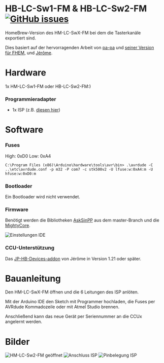 # HB-LC-Sw1-FM & HB-LC-Sw2-FM    [![GitHub issues](https://img.shields.io/github/issues/stan23/HB-LC-SwX-FM.svg)](https://github.com/stan23/HB-LC-SwX-FM/issues)

HomeBrew-Version des HM-LC-SwX-FM bei dem die Tasterkanäle exportiert sind.

Dies basiert auf der hervorragenden Arbeit von [pa-pa](https://github.com/pa-pa/AskSinPP) und [seiner Version](https://github.com/pa-pa/AskSinPP/tree/master/examples/custom/HM-LC-SW2-FM) [für FHEM](https://forum.fhem.de/index.php/topic,76623.msg685237.html#msg685237), und  [Jérôme](https://github.com/jp112sdl/Beispiel_AskSinPP).





# Hardware

1x HM-LC-Sw1-FM oder HB-LC-Sw2-FM:)


### Programmieradapter
- 1x ISP (z.B. [diesen hier](https://www.diamex.de/dxshop/USB-ISP-Programmer-fuer-Atmel-AVR-Rev2))


# Software

### Fuses
High: 0xD0
Low:  0xA4

`C:\Program Files (x86)\Arduino\hardware\tools\avr\bin> .\avrdude -C ..\etc\avrdude.conf -p m32 -P com7 -c stk500v2 -U lfuse:w:0xA4:m -U hfuse:w:0xD0:m`

### Bootloader

Ein Bootloader wird nicht verwendet.

### Firmware

Benötigt werden die Bibliotheken [AskSinPP](https://github.com/pa-pa/AskSinPP) aus dem master-Branch und die [MightyCore](https://github.com/MCUdude/MightyCore).

![Einstellungen IDE](https://github.com/stan23/HB-LC-SwX-FM/blob/master/Bilder/ArduinoIDE_Auswahl_Controller.png)


### CCU-Unterstützung

Das [JP-HB-Devices-addon](https://github.com/jp112sdl/JP-HB-Devices-addon/releases) von Jérôme in Version 1.21 oder später.


# Bauanleitung

Den HM-LC-SwX-FM öffnen und die 6 Leitungen des ISP anlöten.

Mit der Arduino IDE den Sketch mit Programmer hochladen, die Fuses per AVRdude Kommadozeile oder mit Atmel Studio brennen.

Anschließend kann das neue Gerät per Seriennummer an die CCUx angelernt werden.

# Bilder

![HM-LC-Sw2-FM geöffnet](https://github.com/stan23/HB-LC-SwX-FM/blob/master/Bilder/HM-LC-Sw2-FM_geöffnet.jpg)
![Anschluss ISP](https://github.com/stan23/HB-LC-SwX-FM/blob/master/Bilder/Anschluss_ISP.jpg)
![Pinbelegung ISP](https://github.com/stan23/HB-LC-SwX-FM/blob/master/Bilder/Pinbelegung_ISP.png)




